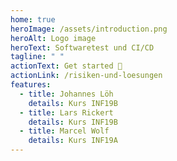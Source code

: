 ```yaml
---
home: true
heroImage: /assets/introduction.png
heroAlt: Logo image
heroText: Softwaretest und CI/CD
tagline: " "
actionText: Get started 🚀
actionLink: /risiken-und-loesungen
features:
  - title: Johannes Löh
    details: Kurs INF19B
  - title: Lars Rickert
    details: Kurs INF19B
  - title: Marcel Wolf
    details: Kurs INF19A
---
```

